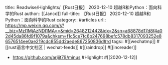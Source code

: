 title:: Readwise/Highlights/【Rust日报】 2020-12-10 超越R和Python：面向科学的Rust
author:: [[Jancd]]
full-title:: 【Rust日报】 2020-12-10 超越R和Python：面向科学的Rust
category:: #articles
url:: https://mp.weixin.qq.com/s?__biz=MzI1MjAzNDI1MA==&mid=2648212442&idx=2&sn=a68878d17d8f4a02d45da86fd9f1079a&chksm=f1c5ce7fc6b247698befc578db8317093252e86576514ee0ae219cdc855dd2aede867250836d#rd
tags:: #[[wechatmp]] #[[rust语言中文社区 | wechat-feeds]] #[[raindrop]] #[[inoreader]]

- https://github.com/arijit79/minus #Highlight #[[2020-12-12]]